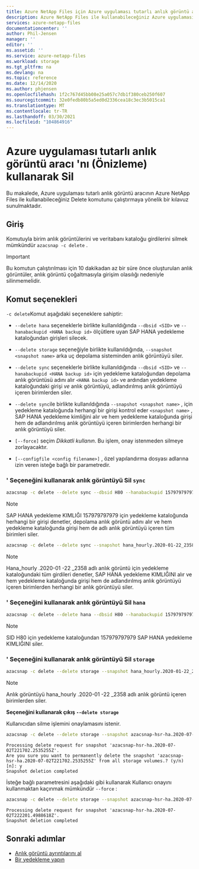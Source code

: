 ```yaml
---
title: Azure NetApp Files için Azure uygulaması tutarlı anlık görüntü aracı 'nı kullanarak silme | Microsoft Docs
description: Azure NetApp Files ile kullanabileceğiniz Azure uygulaması tutarlı anlık görüntü aracının Sil komutunu çalıştırmaya yönelik bir kılavuz sağlar.
services: azure-netapp-files
documentationcenter: ''
author: Phil-Jensen
manager: ''
editor: ''
ms.assetid: ''
ms.service: azure-netapp-files
ms.workload: storage
ms.tgt_pltfrm: na
ms.devlang: na
ms.topic: reference
ms.date: 12/14/2020
ms.author: phjensen
ms.openlocfilehash: 1f2c767d45bb08e25a057c7db1f380ceb250f607
ms.sourcegitcommit: 32e0fedb80b5a5ed0d2336cea18c3ec3b5015ca1
ms.translationtype: MT
ms.contentlocale: tr-TR
ms.lasthandoff: 03/30/2021
ms.locfileid: "104864916"
---
```

# <a name="delete-using-azure-application-consistent-snapshot-tool-preview"></a>Azure uygulaması tutarlı anlık görüntü aracı 'nı (Önizleme) kullanarak Sil

Bu makalede, Azure uygulaması tutarlı anlık görüntü aracının Azure NetApp Files ile kullanabileceğiniz Delete komutunu çalıştırmaya yönelik bir kılavuz sunulmaktadır.

## <a name="introduction"></a>Giriş

Komutuyla birim anlık görüntülerini ve veritabanı kataloğu girdilerini silmek mümkündür `azacsnap -c delete` .

> [!IMPORTANT]
> Bu komutun çalıştırılması için 10 dakikadan az bir süre önce oluşturulan anlık görüntüler, anlık görüntü çoğaltmasıyla girişim olasılığı nedeniyle silinmemelidir.

## <a name="command-options"></a>Komut seçenekleri

`-c delete`Komut aşağıdaki seçeneklere sahiptir:

- `--delete hana` seçeneklerle birlikte kullanıldığında `--dbsid <SID>` ve `--hanabackupid <HANA backup id>` ölçütlere uyan SAP HANA yedekleme kataloğundan girişleri silecek.

- `--delete storage` seçeneğiyle birlikte kullanıldığında, `--snapshot <snapshot name>` arka uç depolama sisteminden anlık görüntüyü siler.

- `--delete sync` seçeneklerle birlikte kullanıldığında `--dbsid <SID>` ve `--hanabackupid <HANA backup id>` için yedekleme kataloğundan depolama anlık görüntüsü adını alır `<HANA backup id>` ve ardından yedekleme kataloğundaki girişi _ve_ anlık görüntüyü, adlandırılmış anlık görüntüyü içeren birimlerden siler.

- `--delete sync`ile birlikte kullanıldığında `--snapshot <snapshot name>` , için yedekleme kataloğunda herhangi bir girişi kontrol eder `<snapshot name>` , SAP HANA yedekleme kimliğini alır ve hem yedekleme kataloğunda girişi hem de adlandırılmış anlık görüntüyü içeren birimlerden  herhangi bir anlık görüntüyü siler.

- `[--force]` seçim *Dikkatli kullanın*.  Bu işlem, onay istenmeden silmeye zorlayacaktır.

- `[--configfile <config filename>]` , özel yapılandırma dosyası adlarına izin veren isteğe bağlı bir parametredir.

### <a name="delete-a-snapshot-using-sync-option"></a>' Seçeneğini kullanarak anlık görüntüyü Sil `sync`

```bash
azacsnap -c delete --delete sync --dbsid H80 --hanabackupid 157979797979
```

> [!NOTE]
> SAP HANA yedekleme KIMLIĞI 157979797979 için yedekleme kataloğunda herhangi bir girişi denetler, depolama anlık görüntü adını alır ve hem yedekleme kataloğunda girişi hem de adlı anlık görüntüyü içeren tüm birimleri siler.

```bash
azacsnap -c delete --delete sync --snapshot hana_hourly.2020-01-22_2358
```

> [!NOTE]
> Hana_hourly .2020-01 -22 _2358 adlı anlık görüntü için yedekleme kataloğundaki tüm girdileri denetler, SAP HANA yedekleme KIMLIĞINI alır ve hem yedekleme kataloğunda girişi hem de adlandırılmış anlık görüntüyü içeren birimlerden herhangi bir anlık görüntüyü siler.

### <a name="delete-a-snapshot-using-hana-option"></a>' Seçeneğini kullanarak anlık görüntüyü Sil `hana`

```bash
azacsnap -c delete --delete hana --dbsid H80 --hanabackupid 157979797979
```

> [!NOTE]
> SID H80 için yedekleme kataloğundan 157979797979 SAP HANA yedekleme KIMLIĞINI siler.

### <a name="delete-a-snapshot-using-storage-option"></a>' Seçeneğini kullanarak anlık görüntüyü Sil `storage`

```bash
azacsnap -c delete --delete storage --snapshot hana_hourly.2020-01-22_2358
```

> [!NOTE]
> Anlık görüntüyü hana_hourly .2020-01 -22 _2358 adlı anlık görüntü içeren birimlerden siler.

**Seçeneğini kullanarak çıkış `--delete storage`**

Kullanıcıdan silme işlemini onaylamasını istenir.

```bash
azacsnap -c delete --delete storage --snapshot azacsnap-hsr-ha.2020-07-02T221702.2535255Z
```

```output
Processing delete request for snapshot 'azacsnap-hsr-ha.2020-07-02T221702.2535255Z'.
Are you sure you want to permanently delete the snapshot 'azacsnap-hsr-ha.2020-07-02T221702.2535255Z' from all storage volumes.? (y/n) [n]: y
Snapshot deletion completed
```

İsteğe bağlı parametresini aşağıdaki gibi kullanarak Kullanıcı onayını kullanmaktan kaçınmak mümkündür `--force` :

```bash
azacsnap -c delete --delete storage --snapshot azacsnap-hsr-ha.2020-07-02T222201.4988618Z --force
```

```output
Processing delete request for snapshot 'azacsnap-hsr-ha.2020-07-02T222201.4988618Z'.
Snapshot deletion completed
```

## <a name="next-steps"></a>Sonraki adımlar

- [Anlık görüntü ayrıntılarını al](azacsnap-cmd-ref-details.md)
- [Bir yedekleme yapın](azacsnap-cmd-ref-backup.md)
